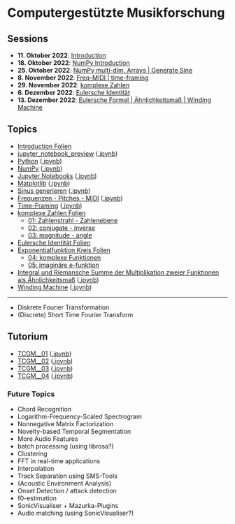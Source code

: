 # Computergestützte Musikforschung 

## Sessions

- **11. Oktober 2022**: [Introduction](/sessions/session_00_intro.md)
- **18. Oktober 2022**: [NumPy Introduction](/sessions/session_01_numpy_introduction.md)
- **25. Oktober 2022**: [NumPy multi-dim. Arrays | Generate Sine](/sessions/session_02_np_mdim_arr_gen_sin.md)
- **8. November 2022**: [Freq-MIDI | time-framing](/sessions/session_03_freqmidipitch_timeframing.md)
- **29. November 2022**: [komplexe Zahlen](/sessions/session_04_komplexe_zahlen.md)
- **6. Dezember 2022**: [Eulersche Identität](/sessions/session_05_eulersche_identitaet.md)
- **13. Dezember 2022**: [Eulersche Formel | Ähnlichkeitsmaß | Winding Machine](/sessions/session_06_eulerscheformel_aehnlichkeitsmass_windingmachine.md)

## Topics

- [Introduction Folien](/topics/session_00_cmf_introduction.pdf)
- [jupyter_notebook_preview](/topics/jupyter_notebook_preview.md) ([.ipynb](/topics/jupyter_notebook_preview.ipynb))
- [Python](/topics/python.md) ([.ipynb](/topics/python.ipynb))
- [NumPy](/topics/numpy.md) ([.ipynb](/topics/numpy.ipynb))
- [Jupyter Notebooks](/topics/jupyter_notebooks.md) ([.ipynb](/topics/jupyter_notebooks.ipynb))
- [Matplotlib](/topics/matplotlib.md) ([.ipynb](/topics/matplotlib.ipynb))
- [Sinus generieren](/topics/generate_sine_wave.md) ([.ipynb](/topics/generate_sine_wave.ipynb))
- [Frequenzen - Pitches - MIDI](topics/freq_midi.md) ([.ipynb](/topics/freq_midi.ipynb))
- [Time-Framing](/topics/time_framing.md) ([.ipynb](/topics/time_framing.ipynb))
- [komplexe Zahlen Folien](/topics/komplexe_zahlen_folien%20slides.pdf)
	- [01: Zahlenstrahl - Zahlenebene](/topics/01_zahlenstrahl_zahlenflaeche.ggb)
	- [02: conjugate - inverse](/topics/02_conjugate_inverse.ggb)
	- [03: magnitude - angle](/topics/03_laenge_winkel.ggb)
- [Eulersche Identität Folien](/topics/eulersche_identitaet%20slides.pdf)
- [Exponentialfunktion Kreis Folien](/topics/exponentialfunktion_kreis_folien.pdf)
	- [04: komplexe Funktionen](/topics/04_funktionen.ggb)
	- [05: imaginäre e-funktion](/topics/05_imaginaere_e-funktion.ggb)
- [Integral und Riemansche Summe der Multiplikation zweier Funktionen als Ähnlichkeitsmaß](/topics/aehnlichkeitsmass.md) ([.ipynb](/topics/aehnlichkeitsmass.ipynb))
- [Winding Machine](/topics/winding_machine.md) ([.ipynb](/topics/winding_machine.ipynb))

---


- Diskrete Fourier Transformation
- (Discrete) Short Time Fourier Transform

## Tutorium

- [TCGM__01](/tutorium/TCGM__01.md) ([.ipynb](/tutorium/TCGM__01.ipynb))
- [TCGM__02](/tutorium/TCGM__02.md) ([.ipynb](/tutorium/TCGM__02.ipynb))
- [TCGM__03](/tutorium/TCGM__03.md) ([.ipynb](/tutorium/TCGM__03.ipynb))
- [TCGM__04](/tutorium/TCGM__04.md) ([.ipynb](/tutorium/TCGM__04.ipynb))

### Future Topics

- Chord Recognition
- Logarithm-Frequency-Scaled Spectrogram
- Nonnegative Matrix Factorization
- Novelty-based Temporal Segmentation
- More Audio Features
- batch processing (using librosa?)
- Clustering
- FFT in real-time applications
- Interpolation
- Track Separation using SMS-Tools
- (Acoustic Environment Analysis)
- Onset Detection / attack detection
- f0-estimation
- SonicVisualiser + Mazurka-Plugins
- Audio matching (using SonicVisualiser?)
